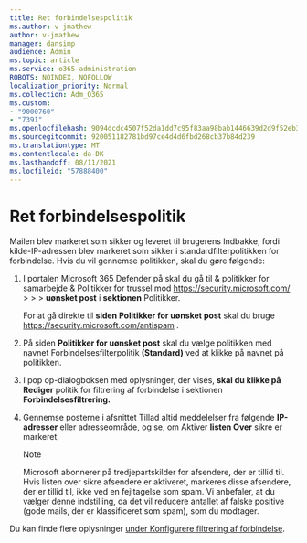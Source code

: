 ```yaml
---
title: Ret forbindelsespolitik
ms.author: v-jmathew
author: v-jmathew
manager: dansimp
audience: Admin
ms.topic: article
ms.service: o365-administration
ROBOTS: NOINDEX, NOFOLLOW
localization_priority: Normal
ms.collection: Adm_O365
ms.custom:
- "9000760"
- "7391"
ms.openlocfilehash: 9094dcdc4507f52da1dd7c95f83aa98bab1446639d2d9f52eb3a7bc849dc183c
ms.sourcegitcommit: 920051182781bd97ce4d4d6fbd268cb37b84d239
ms.translationtype: MT
ms.contentlocale: da-DK
ms.lasthandoff: 08/11/2021
ms.locfileid: "57888400"
---
```

# <a name="fix-connection-policy"></a>Ret forbindelsespolitik

Mailen blev markeret som sikker og leveret til brugerens Indbakke, fordi kilde-IP-adressen blev markeret som sikker i standardfilterpolitikken for forbindelse. Hvis du vil gennemse politikken, skal du gøre følgende:

1. I portalen Microsoft 365 Defender på skal du gå til & politikker for samarbejde & Politikker for trussel mod <https://security.microsoft.com/>  \>  \>  \> **uønsket post** i **sektionen** Politikker.

   For at gå direkte til **siden Politikker for uønsket post** skal du bruge <https://security.microsoft.com/antispam> .

2. På siden **Politikker for uønsket post** skal du vælge politikken med navnet Forbindelsesfilterpolitik **(Standard)** ved at klikke på navnet på politikken.

3. I pop op-dialogboksen med oplysninger, der vises, **skal du klikke på Rediger** politik for filtrering af forbindelse i sektionen **Forbindelsesfiltrering.**

4. Gennemse posterne i afsnittet Tillad altid meddelelser fra følgende **IP-adresser** eller adresseområde, og se, om Aktiver **listen Over** sikre er markeret.

   > [!NOTE]
   > Microsoft abonnerer på tredjepartskilder for afsendere, der er tillid til. Hvis listen over sikre afsendere er aktiveret, markeres disse afsendere, der er tillid til, ikke ved en fejltagelse som spam. Vi anbefaler, at du vælger denne indstilling, da det vil reducere antallet af falske positive (gode mails, der er klassificeret som spam), som du modtager.

Du kan finde flere oplysninger [under Konfigurere filtrering af forbindelse](https://docs.microsoft.com/microsoft-365/security/office-365-security/configure-the-connection-filter-policy).
